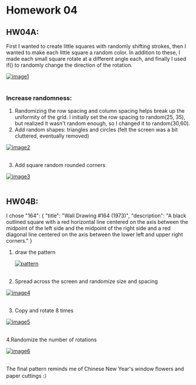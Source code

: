 # Homework 04

## HW04A:
First I wanted to create little squares with randomly shifting strokes, then I wanted to make each little square a random color.
In addition to these, I made each small square rotate at a different angle each, and finally I used if() to randomly change the direction of the rotation.

<a href="https://postimg.cc/k65c1mFt" target="_blank"><img src="https://i.postimg.cc/k65c1mFt/image1.png" alt="image1"/></a><br/><br/>


### Increase randomness:
1. Randomizing the row spacing and column spacing helps break up the uniformity of the grid. I initially set the row spacing to random(25, 35), but realized it wasn't random enough, so I changed it to random(30,60).
2. Add random shapes: triangles and circles (felt the screen was a bit cluttered, eventually removed)

<a href="https://postimg.cc/xkngmHX5" target="_blank"><img src="https://i.postimg.cc/xkngmHX5/image2.png" alt="image2"/></a><br/><br/>

3. Add square random rounded corners

<a href="https://postimg.cc/KKffDzL2" target="_blank"><img src="https://i.postimg.cc/KKffDzL2/image3.png" alt="image3"/></a><br/><br/>


## HW04B:
I chose    "164": {
        "title": "Wall Drawing #164 (1973)",
        "description": "A black outlined square with a red horizontal line centered on the axis between the midpoint of the left side and the midpoint of the right side and a red diagonal line centered on the axis between the lower left and upper right corners."
    }
1. draw the pattern

    <a href="https://postimages.org/" target="_blank"><img src="https://i.postimg.cc/yDQt7vQ9/pattern.png" alt="pattern"/></a><br/><br/>

2. Spread across the screen and randomize size and spacing

<a href="https://postimg.cc/SXn5RC3P" target="_blank"><img src="https://i.postimg.cc/SXn5RC3P/image4.png" alt="image4"/></a><br/><br/>

3. Copy and rotate 8 times

<a href="https://postimg.cc/Q95yksXk" target="_blank"><img src="https://i.postimg.cc/Q95yksXk/image5.png" alt="image5"/></a><br/><br/>

4.Randomize the number of rotations

<a href="https://postimg.cc/d7gfyDKV" target="_blank"><img src="https://i.postimg.cc/d7gfyDKV/image6.png" alt="image6"/></a><br/><br/>

The final pattern reminds me of Chinese New Year's window flowers and paper cuttings :）

